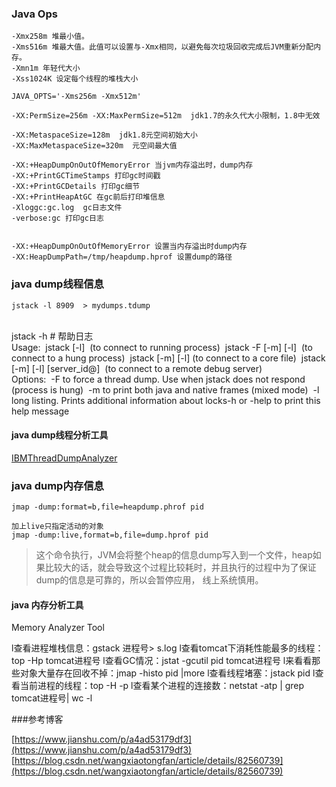 ### Java Ops

	-Xmx258m 堆最小值。
	-Xms516m 堆最大值。此值可以设置与-Xmx相同，以避免每次垃圾回收完成后JVM重新分配内存。
	-Xmn1m 年轻代大小
	-Xss1024K 设定每个线程的堆栈大小
	
	JAVA_OPTS='-Xms256m -Xmx512m'
	
	-XX:PermSize=256m -XX:MaxPermSize=512m  jdk1.7的永久代大小限制，1.8中无效
	
	-XX:MetaspaceSize=128m  jdk1.8元空间初始大小
	-XX:MaxMetaspaceSize=320m  元空间最大值
	 
	-XX:+HeapDumpOnOutOfMemoryError 当jvm内存溢出时，dump内存
	-XX:+PrintGCTimeStamps 打印gc时间戳
	-XX:+PrintGCDetails 打印gc细节
	-XX:+PrintHeapAtGC 在gc前后打印堆信息
	-Xloggc:gc.log  gc日志文件
	-verbose:gc 打印gc日志
	 
	
	-XX:+HeapDumpOnOutOfMemoryError 设置当内存溢出时dump内存
	-XX:HeapDumpPath=/tmp/heapdump.hprof 设置dump的路径


### java dump线程信息

	jstack -l 8909  > mydumps.tdump


​	
​	jstack -h # 帮助日志
​	
​	Usage:
​	jstack [-l] <pid>
​	    (to connect to running process)
​	jstack -F [-m] [-l] <pid>
​	    (to connect to a hung process)
​	jstack [-m] [-l] <executable> <core>
​	    (to connect to a core file)
​	jstack [-m] [-l] [server_id@]<remote server IP or hostname>
​	    (to connect to a remote debug server)
​	
​	Options:
​	    -F  to force a thread dump. Use when jstack <pid> does not respond (process is hung)
​	    -m  to print both java and native frames (mixed mode)
​	    -l  long listing. Prints additional information about locks
​	    -h or -help to print this help message

#### java dump线程分析工具

[IBMThreadDumpAnalyzer](https://www.ibm.com/support/pages/ibm-thread-and-monitor-dump-analyzer-java-tmda)


### java dump内存信息


	jmap -dump:format=b,file=heapdump.phrof pid
	
	加上live只指定活动的对象
	jmap -dump:live,format=b,file=dump.hprof pid



>这个命令执行，JVM会将整个heap的信息dump写入到一个文件，heap如果比较大的话，就会导致这个过程比较耗时，并且执行的过程中为了保证dump的信息是可靠的，所以会暂停应用， 线上系统慎用。


#### java 内存分析工具

Memory Analyzer Tool



l查看进程堆栈信息：gstack 进程号> s.log
l查看tomcat下消耗性能最多的线程：top -Hp tomcat进程号
l查看GC情况：jstat -gcutil pid tomcat进程号
l来看看那些对象大量存在回收不掉：jmap -histo pid |more 
l查看线程堵塞：jstack pid
l查看当前进程的线程：top -H -p <pid>
l查看某个进程的连接数：netstat -atp | grep tomcat进程号| wc -l



###参考博客

[https://www.jianshu.com/p/a4ad53179df3](https://www.jianshu.com/p/a4ad53179df3)
[https://blog.csdn.net/wangxiaotongfan/article/details/82560739](https://blog.csdn.net/wangxiaotongfan/article/details/82560739)